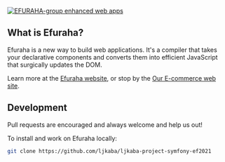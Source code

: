 [![EFURAHA-group enhanced web apps](https://www.dropbox.com/s/58s0ndgmsrejam0/efuraha%20logo.jpg)](https://tosma2kin.com)





## What is Efuraha?

Efuraha is a new way to build web applications. It's a compiler that takes your declarative components and converts them into efficient JavaScript that surgically updates the DOM.

Learn more at the [Efuraha website](https://efuraha.com), or stop by the [Our E-commerce web site](https://tosma2kin.com).



## Development

Pull requests are encouraged and always welcome and help us out!

To install and work on Efuraha locally:

```bash
git clone https://github.com/ljkaba/ljkaba-project-symfony-ef2021
